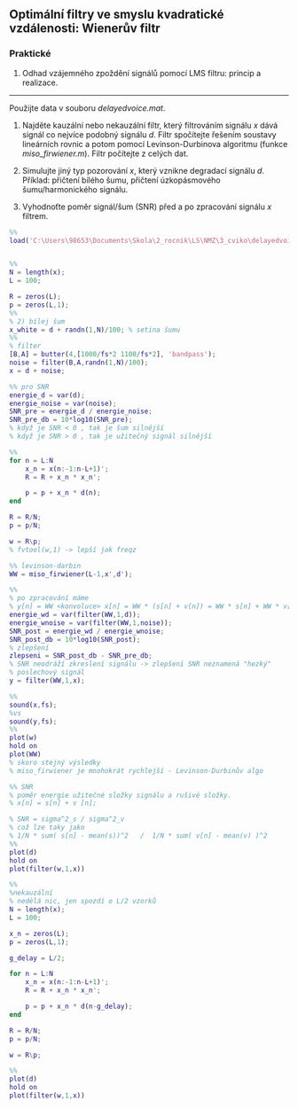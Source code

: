 
## Optimální filtry ve smyslu kvadratické vzdálenosti: Wienerův filtr

### Praktické

1. Odhad vzájemného zpoždění signálů pomocí LMS filtru: princip a realizace.

----

Použijte data v souboru *delayedvoice.mat*.

1. Najděte kauzální nebo nekauzální filtr, který filtrováním signálu $x$ dává signál co nejvíce podobný signálu $d$. Filtr spočítejte řešením soustavy lineárních rovnic a potom pomocí Levinson-Durbinova algoritmu (funkce *miso_firwiener.m*). Filtr počítejte z celých dat.

2. Simulujte jiný typ pozorování $x$, který vznikne degradací signálu $d$. Příklad: přičtení bílého šumu, přičtení úzkopásmového šumu/harmonického signálu.

3. Vyhodnoťte poměr signál/šum (SNR) před a po zpracování signálu $x$ filtrem.

```matlab
%%
load('C:\Users\98653\Documents\Skola\2_rocnik\LS\NMZ\3_cviko\delayedvoice.mat')


%%
N = length(x);
L = 100;

R = zeros(L);
p = zeros(L,1);
%%
% 2) bílej šum
x_white = d + randn(1,N)/100; % setina šumu
%%
% filter 
[B,A] = butter(4,[1000/fs*2 1100/fs*2], 'bandpass');
noise = filter(B,A,randn(1,N)/100);
x = d + noise;

%% pro SNR
energie_d = var(d);
energie_noise = var(noise);
SNR_pre = energie_d / energie_noise;
SNR_pre_db = 10*log10(SNR_pre);
% když je SNR < 0 , tak je šum silnější 
% když je SNR > 0 , tak je užitečný signál silnější

%%
for n = L:N
    x_n = x(n:-1:n-L+1)';
    R = R + x_n * x_n';

    p = p + x_n * d(n);
end

R = R/N;
p = p/N;

w = R\p;
% fvtool(w,1) -> lepší jak freqz

%% levinson-darbin
WW = miso_firwiener(L-1,x',d');

%% 
% po zpracování máme 
% y[n] = WW <konvoluce> x[n] = WW * (s[n] + v[n]) = WW * s[n] + WW * v[n]
energie_wd = var(filter(WW,1,d));
energie_wnoise = var(filter(WW,1,noise));
SNR_post = energie_wd / energie_wnoise;
SNR_post_db = 10*log10(SNR_post);
% zlepšení
zlepseni = SNR_post_db - SNR_pre_db;
% SNR neodráží zkreslení signálu -> zlepšení SNR neznamená "hezký"
% poslechový signál
y = filter(WW,1,x);

%%
sound(x,fs);
%vs
sound(y,fs);
%%
plot(w)
hold on
plot(WW)
% skoro stejný výsledky
% miso_firwiener je mnohokrát rychlejší - Levinson-Durbinův algo 

%% SNR
% poměr energie užitečné složky signálu a rušivé složky.
% x[n] = s[n] + v [n];

% SNR = sigma^2_s / sigma^2_v
% což lze taky jako
% 1/N * sum( s[n] - mean(s))^2   /  1/N * sum( v[n] - mean(v) )^2
%%
plot(d)
hold on
plot(filter(w,1,x))

%%
%nekauzální 
% nedělá nic, jen spozdí o L/2 vzorků
N = length(x);
L = 100;

x_n = zeros(L);
p = zeros(L,1);

g_delay = L/2;

for n = L:N
    x_n = x(n:-1:n-L+1)';
    R = R + x_n * x_n';

    p = p + x_n * d(n-g_delay);
end

R = R/N;
p = p/N;

w = R\p;

%%
plot(d)
hold on
plot(filter(w,1,x))
```